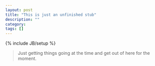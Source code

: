 ```yaml
---
layout: post
title: "This is just an unfinished stub"
description: ""
category: 
tags: []
---
```

{% include JB/setup %}

 > Just getting things going at the time and get out of here for the moment.
